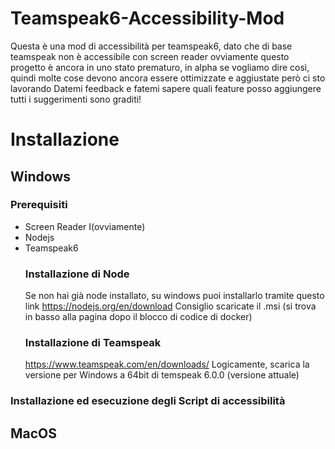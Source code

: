 # Teamspeak6-Accessibility-Mod
Questa è una mod di accessibilità per teamspeak6, dato che di base
teamspeak non è accessibile con screen reader
ovviamente questo progetto è ancora in uno stato prematuro, in alpha
se vogliamo dire così, quindi molte cose devono ancora essere ottimizzate
e aggiustate però ci sto lavorando
Datemi feedback e fatemi sapere quali feature posso aggiungere
tutti i suggerimenti sono graditi!
# Installazione
## Windows
### Prerequisiti
* Screen Reader  I(ovviamente)
* Nodejs
* Teamspeak6
  ### Installazione di Node
  Se non hai già node installato, su windows puoi installarlo tramite questo link
  https://nodejs.org/en/download
  Consiglio scaricate il .msi (si trova in basso alla pagina dopo il blocco di codice di docker)
  ### Installazione di Teamspeak
  https://www.teamspeak.com/en/downloads/
  Logicamente, scarica la versione per Windows a 64bit di temspeak 6.0.0 (versione attuale)

### Installazione ed esecuzione degli Script di accessibilità

## MacOS
